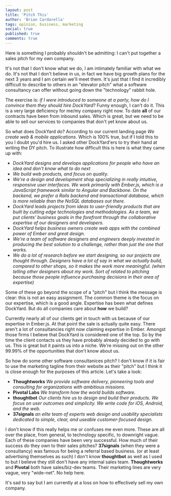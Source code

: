 ```yaml
---
layout: post
title: 'Pitch This'
author: 'Brian Cardarella'
tags: opinion, business, marketing
social: true
published: true
comments: true
---
```


Here is something I probably shouldn't be admitting: I can't put
together a sales pitch for my own company.

It's not that I don't know what we do, I am intimately familiar with
what we do. It's not that I don't believe in us, in fact we
have big growth plans for the next 3 years and I am certain we'll meet
them. It's just that I find it incredibly difficult to describe to
others in an "elevator pitch" what a software consultancy can offer
without going down the "technology" rabbit hole.

The exercise is: *if I were introduced to someone at a party, how do I convince them they should 
hire DockYard*? Funny enough, I can't do it. This is a very large
deficiency for me/my company right now. To date **all** of our
contracts have been from inbound sales. Which is great, but we need to
be able to sell our services to companies that don't yet know about us.

So what does DockYard do? According to our current landing page *We
create web & mobile applications*. Which is 100% true, but if I told
this to you I doubt you'd hire us. I asked other DockYard'ers to try
their hand at writing the DY pitch. To illustrate how difficult this is
here is what they came up with:

* *DockYard designs and develops applications for people who have an idea and don't know what to do next*
* *We build web products, and focus on quality.*
* *We're a design and development shop specializing in really intuitive, responsive user interfaces. We work primarily with Ember.js, which is a JavaScript framework similar to Angular and Backbone. On the backend, we prefer a Rails backend and transactional database, which is more reliable than the NoSQL databases out there.*
* *DockYard leads projects from ideas to user-friendly products that are built by cutting edge technologies and methodologies. As a team, we put clients' business goals in the forefront through the collaborative expertise of our designers and developers.*
* *DockYard helps business owners create web apps with the combined power of Ember and great design.*
* *We're a team of software designers and engineers deeply invested in producing the best solution to a challenge, rather than just the one that works.*
* *We do a lot of research before we start designing, so our projects are thought through. Designers have a lot of say in what we actually build, compared to other shops, so it makes the work more meaningful. (when telling other designers about my work. Sort of related to pitching because those people influence purchasing decisions in their area of expertise)*

Some of these go beyond the scope of a "pitch" but I think the message is clear: this is not an easy assignment. 
The common theme is the focus on our expertise, which is a good angle. Expertise has been what defines DockYard.
But do all companies care about **how** we build? 

Currently nearly all of our clients get in touch with us because
of our expertise in Ember.js. At that point the sale is
actually quite easy. There aren't a lot of consultancies right now
claiming expertise in Ember. Amongst those firms I believe that
DockYard is considered one of the top. So by the time the client
contacts us they have probably already decided to go with us. This is
great but it paints us into a niche. We're missing out on the other
99.99% of the opportunities that don't know about us.

So how do some other software consultanices pitch? I don't know if it is
fair to use the marketing tagline from their website as their "pitch"
but I think it is close enough for the purposes of this article. Let's
take a look:

* **Thoughtworks** *We provide software delivery, pioneering tools and
  consulting for organizations with ambitious missions.*
* **Pivotal Labs** *We transform how the world builds software.*
* **thoughtbot** *Our clients hire us to design and build their
  products. We focus on user outcomes and simplicity. We write code for
iOS, Android, and the web.*
* **37signals** *an elite team of experts web design and usability
  specialists dedicated to simple, clear, and useable customer-focused
design.*

I don't know if this really helps me or confuses me even more. These are
all over the place, from general, to technology specific, to downright
vague. Each of these companies have been very successful. How much of
their success do they own to their sales pitches? **37signals** (when
they were a consultancy) was famous for being a referral based business.
(or at least advertising themselves as such) I don't know **thoughtbot**
as well as I used to but I believe they still don't have any internal
sales team. **Thoughtworks** and **Pivotal** both have sales/biz-dev
teams. Their marketing lines are very vague, very "wide-net". No help
here.

It's sad to say but I am currently at a loss on how to effectively sell my own company. 
